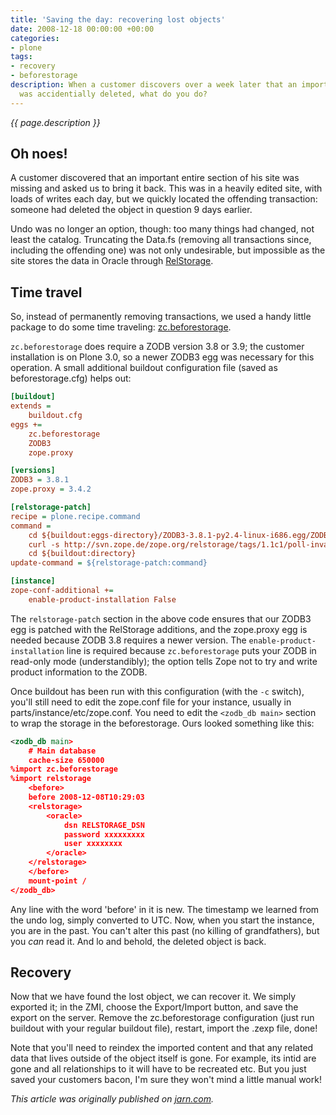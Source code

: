 ```yaml
---
title: 'Saving the day: recovering lost objects'
date: 2008-12-18 00:00:00 +00:00
categories:
- plone
tags:
- recovery
- beforestorage
description: When a customer discovers over a week later that an important object
  was accidentially deleted, what do you do?
---
```


*{{ page.description }}*

## Oh noes!

A customer discovered that an important entire section of his site was missing and asked us to bring it back. This was in a heavily edited site, with loads of writes each day, but we quickly located the offending transaction: someone had deleted the object in question 9 days earlier.

Undo was no longer an option, though: too many things had changed, not least the catalog. Truncating the Data.fs (removing all transactions since, including the offending one) was not only undesirable, but impossible as the site stores the data in Oracle through [RelStorage](http://wiki.zope.org/ZODB/RelStorage).

## Time travel

So, instead of permanently removing transactions, we used a handy little package to do some time traveling: [zc.beforestorage](http://pypi.python.org/pypi/zc.beforestorage).

`zc.beforestorage` does require a ZODB version 3.8 or 3.9; the customer installation is on Plone 3.0, so a newer ZODB3 egg was necessary for this operation. A small additional buildout configuration file (saved as beforestorage.cfg) helps out:

```ini
[buildout]
extends =
    buildout.cfg
eggs +=
    zc.beforestorage
    ZODB3
    zope.proxy

[versions]
ZODB3 = 3.8.1
zope.proxy = 3.4.2

[relstorage-patch]
recipe = plone.recipe.command
command = 
    cd ${buildout:eggs-directory}/ZODB3-3.8.1-py2.4-linux-i686.egg/ZODB
    curl -s http://svn.zope.de/zope.org/relstorage/tags/1.1c1/poll-invalidation-1-zodb-3-8-0.patch | patch -N -p0
    cd ${buildout:directory}
update-command = ${relstorage-patch:command}

[instance]
zope-conf-additional +=
    enable-product-installation False
```

The `relstorage-patch` section in the above code ensures that our ZODB3 egg is patched with the RelStorage additions, and the zope.proxy egg is needed because ZODB 3.8 requires a newer version. The `enable-product-installation` line is required because `zc.beforestorage` puts your ZODB in read-only mode (understandibly); the option tells Zope not to try and write product information to the ZODB.

Once buildout has been run with this configuration (with the `-c` switch), you'll still need to edit the zope.conf file for your instance, usually in parts/instance/etc/zope.conf. You need to edit the `<zodb_db main>` section to wrap the storage in the beforestorage. Ours looked something like this:

```xml
<zodb_db main>
    # Main database
    cache-size 650000
%import zc.beforestorage
%import relstorage
    <before>
    before 2008-12-08T10:29:03
    <relstorage>
        <oracle>
            dsn RELSTORAGE_DSN
            password xxxxxxxxx
            user xxxxxxxx
        </oracle>
    </relstorage>
    </before>
    mount-point /
</zodb_db>
```

Any line with the word 'before' in it is new. The timestamp we learned from the undo log, simply converted to UTC. Now, when you start the instance, you are in the past. You can't alter this past (no killing of grandfathers), but you *can* read it. And lo and behold, the deleted object is back.

## Recovery

Now that we have found the lost object, we can recover it. We simply exported it; in the ZMI, choose the Export/Import button, and save the export on the server. Remove the zc.beforestorage configuration (just run buildout with your regular buildout file), restart, import the .zexp file, done!

Note that you'll need to reindex the imported content and that any related data that lives outside of the object itself is gone. For example, its intid are gone and all relationships to it will have to be recreated etc. But you just saved your customers bacon, I'm sure they won't mind a little manual work!

*This article was originally published on [jarn.com](http://jarn.com).*
